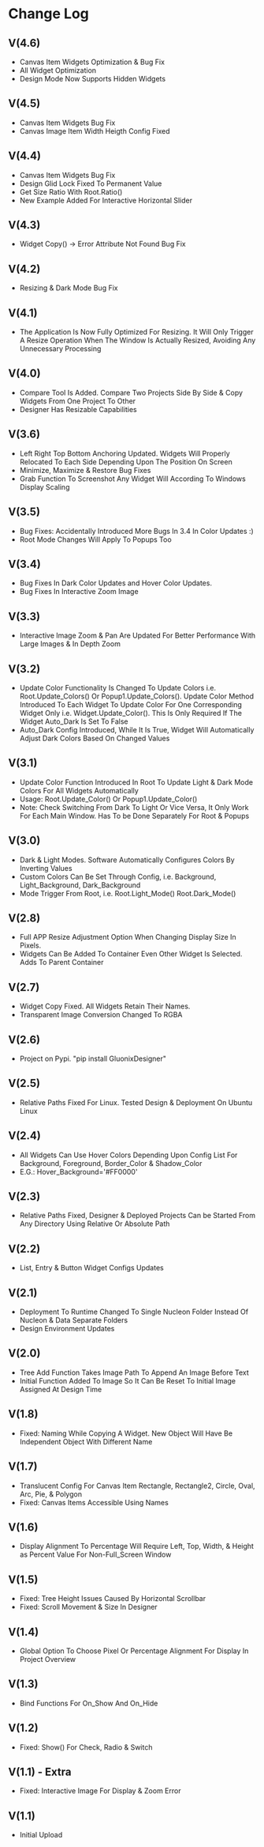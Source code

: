 # Change Log

## V(4.6)
- Canvas Item Widgets Optimization & Bug Fix
- All Widget Optimization
- Design Mode Now Supports Hidden Widgets

## V(4.5)
- Canvas Item Widgets Bug Fix
- Canvas Image Item Width Heigth Config Fixed

## V(4.4)
- Canvas Item Widgets Bug Fix
- Design Glid Lock Fixed To Permanent Value
- Get Size Ratio With Root.Ratio()
- New Example Added For Interactive Horizontal Slider

## V(4.3)
- Widget Copy() -> Error Attribute Not Found Bug Fix

## V(4.2)
- Resizing & Dark Mode Bug Fix

## V(4.1)
- The Application Is Now Fully Optimized For Resizing. It Will Only Trigger A Resize Operation When The Window Is Actually Resized, Avoiding Any Unnecessary Processing

## V(4.0)
- Compare Tool Is Added. Compare Two Projects Side By Side & Copy Widgets From One Project To Other
- Designer Has Resizable Capabilities

## V(3.6)
- Left Right Top Bottom Anchoring Updated. Widgets Will Properly Relocated To Each Side Depending Upon The Position On Screen
- Minimize, Maximize & Restore Bug Fixes
- Grab Function To Screenshot Any Widget Will According To Windows Display Scaling

## V(3.5)
- Bug Fixes: Accidentally Introduced More Bugs In 3.4 In Color Updates :)
- Root Mode Changes Will Apply To Popups Too

## V(3.4)
- Bug Fixes In Dark Color Updates and Hover Color Updates.
- Bug Fixes In Interactive Zoom Image

## V(3.3)
- Interactive Image Zoom & Pan Are Updated For Better Performance With Large Images & In Depth Zoom

## V(3.2)
- Update Color Functionality Is Changed To Update Colors i.e. Root.Update_Colors() Or Popup1.Update_Colors(). Update Color Method Introduced To Each Widget To Update Color For One Corresponding Widget Only i.e. Widget.Update_Color(). This Is Only Required If The Widget Auto_Dark Is Set To False
- Auto_Dark Config Introduced, While It Is True, Widget Will Automatically Adjust Dark Colors Based On Changed Values

## V(3.1)
- Update Color Function Introduced In Root To Update Light & Dark Mode Colors For All Widgets Automatically
- Usage: Root.Update_Color() Or Popup1.Update_Color()
- Note: Check Switching From Dark To Light Or Vice Versa, It Only Work For Each Main Window. Has To be Done Separately For Root & Popups

## V(3.0)
- Dark & Light Modes. Software Automatically Configures Colors By Inverting Values
- Custom Colors Can Be Set Through Config, i.e. Background, Light_Background, Dark_Background
- Mode Trigger From Root, i.e. Root.Light_Mode() Root.Dark_Mode()

## V(2.8)
- Full APP Resize Adjustment Option When Changing Display Size In Pixels.
- Widgets Can Be Added To Container Even Other Widget Is Selected. Adds To Parent Container

## V(2.7)
- Widget Copy Fixed. All Widgets Retain Their Names.
- Transparent Image Conversion Changed To RGBA

## V(2.6)
- Project on Pypi. "pip install GluonixDesigner"

## V(2.5)
- Relative Paths Fixed For Linux. Tested Design & Deployment On Ubuntu Linux

## V(2.4)
- All Widgets Can Use Hover Colors Depending Upon Config List For Background, Foreground, Border_Color & Shadow_Color
- E.G.: Hover_Background='#FF0000'

## V(2.3)
- Relative Paths Fixed, Designer & Deployed Projects Can be Started From Any Directory Using Relative Or Absolute Path

## V(2.2)
- List, Entry & Button Widget Configs Updates

## V(2.1)
- Deployment To Runtime Changed To Single Nucleon Folder Instead Of Nucleon & Data Separate Folders
- Design Environment Updates

## V(2.0)
- Tree Add Function Takes Image Path To Append An Image Before Text
- Initial Function Added To Image So It Can Be Reset To Initial Image Assigned At Design Time

## V(1.8)
- Fixed: Naming While Copying A Widget. New Object Will Have Be Independent Object With Different Name

## V(1.7)
- Translucent Config For Canvas Item Rectangle, Rectangle2, Circle, Oval, Arc, Pie, & Polygon
- Fixed: Canvas Items Accessible Using Names

## V(1.6)
- Display Alignment To Percentage Will Require Left, Top, Width, & Height as Percent Value For Non-Full_Screen Window

## V(1.5)
- Fixed: Tree Height Issues Caused By Horizontal Scrollbar
- Fixed: Scroll Movement & Size In Designer

## V(1.4)
- Global Option To Choose Pixel Or Percentage Alignment For Display In Project Overview

## V(1.3)
- Bind Functions For On_Show And On_Hide

## V(1.2)
- Fixed: Show() For Check, Radio & Switch

## V(1.1) - Extra
- Fixed: Interactive Image For Display & Zoom Error

## V(1.1)
- Initial Upload
